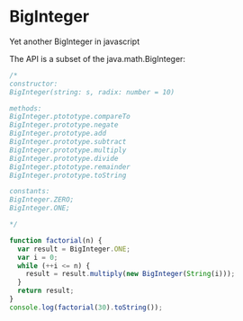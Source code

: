 BigInteger
==========

Yet another BigInteger in javascript

The API is a subset of the java.math.BigInteger:

```javascript
/*
constructor:
BigInteger(string: s, radix: number = 10)

methods:
BigInteger.ptototype.compareTo
BigInteger.prototype.negate
BigInteger.prototype.add
BigInteger.prototype.subtract
BigInteger.prototype.multiply
BigInteger.prototype.divide
BigInteger.ptototype.remainder
BigInteger.prototype.toString

constants:
BigInteger.ZERO;
BigInteger.ONE;

*/

function factorial(n) {
  var result = BigInteger.ONE;
  var i = 0;
  while (++i <= n) {
    result = result.multiply(new BigInteger(String(i)));
  }
  return result;
}
console.log(factorial(30).toString());
```

